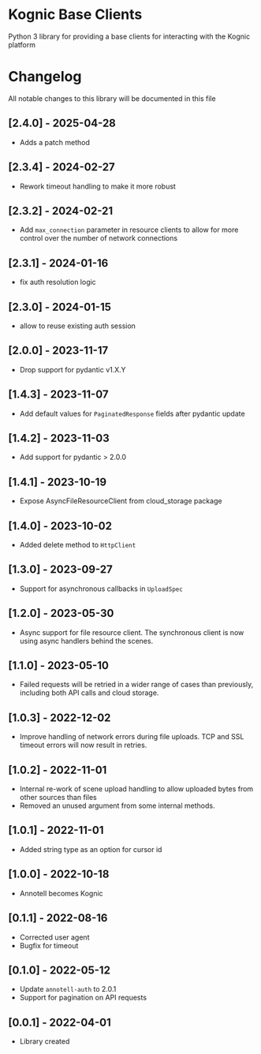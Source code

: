 # Kognic Base Clients

Python 3 library for providing a base clients for interacting with the Kognic platform

# Changelog

All notable changes to this library will be documented in this file

## [2.4.0] - 2025-04-28

- Adds a patch method

## [2.3.4] - 2024-02-27

- Rework timeout handling to make it more robust

## [2.3.2] - 2024-02-21

- Add `max_connection` parameter in resource clients to allow for more control over the number of network connections

## [2.3.1] - 2024-01-16

- fix auth resolution logic

## [2.3.0] - 2024-01-15

- allow to reuse existing auth session

## [2.0.0] - 2023-11-17

- Drop support for pydantic v1.X.Y

## [1.4.3] - 2023-11-07

- Add default values for `PaginatedResponse` fields after pydantic update

## [1.4.2] - 2023-11-03

- Add support for pydantic > 2.0.0

## [1.4.1] - 2023-10-19

- Expose AsyncFileResourceClient from cloud_storage package

## [1.4.0] - 2023-10-02

- Added delete method to `HttpClient`

## [1.3.0] - 2023-09-27

- Support for asynchronous callbacks in `UploadSpec`

## [1.2.0] - 2023-05-30

- Async support for file resource client. The synchronous client is now using async handlers behind the scenes.

## [1.1.0] - 2023-05-10

- Failed requests will be retried in a wider range of cases than previously, including both API calls and cloud storage.

## [1.0.3] - 2022-12-02

- Improve handling of network errors during file uploads. TCP and SSL timeout errors will now result in retries.

## [1.0.2] - 2022-11-01
- Internal re-work of scene upload handling to allow uploaded bytes from other sources than files
- Removed an unused argument from some internal methods.

## [1.0.1] - 2022-11-01
- Added string type as an option for cursor id 

## [1.0.0] - 2022-10-18
- Annotell becomes Kognic

## [0.1.1] - 2022-08-16
- Corrected user agent
- Bugfix for timeout

## [0.1.0] - 2022-05-12
- Update `annotell-auth` to 2.0.1
- Support for pagination on API requests

## [0.0.1] - 2022-04-01

- Library created
